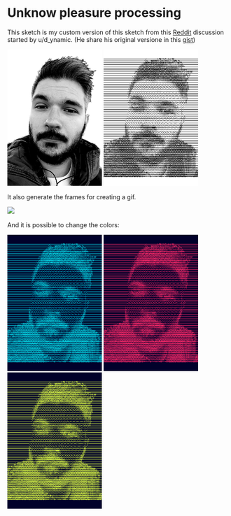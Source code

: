 # Unknow pleasure processing

This sketch is my custom version of this sketch from this [Reddit] discussion started by u/d_ynamic. (He share his original versione in this [gist])

<img src="Images/image.png" height="312">  <img src="Images/image-edit.png" height="312">


It also generate the frames for creating a gif.


<img src="Images/image-gif.gif" height="512">  


And it is possible to change the colors:

<img src="Images/cyberpunk-2077.png" height="312">  <img src="Images/cyberpunk-2078.png" height="312"> <img src="Images/acid.png" height="312">

[Reddit]: https://www.reddit.com/r/generative/comments/g7o79g/processing_3_50_lines/
[gist]: https://gist.github.com/u-ndefine/8e4bc21be4275f87fefe7b2a68487161